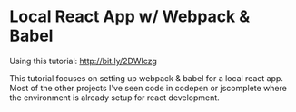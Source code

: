 # Local React App w/ Webpack & Babel

Using this tutorial: http://bit.ly/2DWIczg

This tutorial focuses on setting up webpack & babel for a local react app. Most of the other projects I've seen code in codepen or jscomplete where the environment is already setup for react development.
